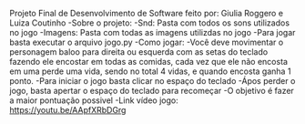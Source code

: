 Projeto Final de Desenvolvimento de Software feito por: Giulia Roggero e Luiza Coutinho
-Sobre o projeto:
-Snd: Pasta com todos os sons utilizados no jogo 
-Imagens: Pasta com todas as imagens utilizdas no jogo
-Para jogar basta executar o arquivo jogo.py
-Como jogar: 
    -Você deve movimentar o personagem baloo para direita ou esquerda com as setas do teclado fazendo ele encostar em todas as comidas, cada vez que ele não encosta em uma perde uma vida, sendo no total 4 vidas, e quando encosta ganha 1 ponto.
    -Para iniciar o jogo basta clicar no espaço do teclado
    -Ápos perder o jogo, basta apertar o espaço do teclado para recomeçar
    -O objetivo é fazer a maior pontuação possivel
-Link vídeo jogo: https://youtu.be/AApfXRbDGrg



